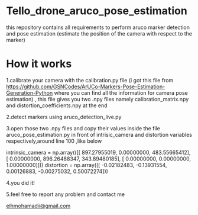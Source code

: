 # Tello_drone_aruco_pose_estimation
this repository contains all requirements to perform aruco marker detection and pose estimation (estimate the position of the camera with respect to the marker)

# How it works

1.calibrate your camera with the calibration.py file (i got this file from https://github.com/GSNCodes/ArUCo-Markers-Pose-Estimation-Generation-Python where you can find all the information for camera pose estimation)  , this file gives you two .npy files namely calibration_matrix.npy and distortion_coefficients.npy at the end

2.detect markers using aruco_detection_live.py

3.open those two .npy files and copy their values inside the file aruco_pose_estimation.py in front of intrisic_camera and distortion variables respectively,around line 100 ,like below 

intrinsic_camera = np.array(([[ 897.27955019,  0.00000000,  483.55665412],
 [ 0.00000000,  896.26488347,  343.89480185],
 [ 0.00000000,  0.00000000,  1.00000000]]))
distortion = np.array(([ -0.02182483,  -0.13931554,  0.00126883,  -0.00275032,  0.50072274]))

4.you did it!


5.feel free to report any problem and contact me

elhmohamadii@gmail.com



